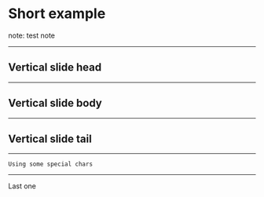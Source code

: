 # Short example

note: test note

---

## Vertical slide head

----

## Vertical slide body

----

## Vertical slide tail

---

```
Using some special chars
```

---

Last one
